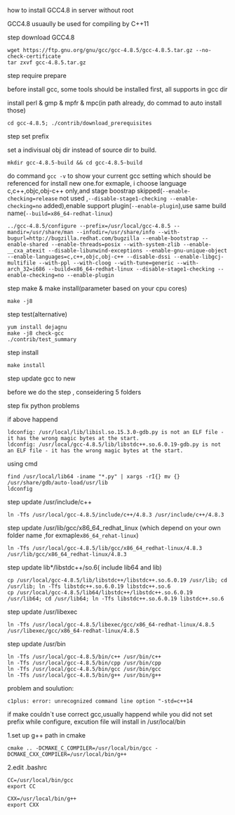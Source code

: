 how to install GCC4.8 in server without root

GCC4.8 usuaully be used for compiling by C++11

step download GCC4.8

```
wget https://ftp.gnu.org/gnu/gcc/gcc-4.8.5/gcc-4.8.5.tar.gz --no-check-certificate
tar zxvf gcc-4.8.5.tar.gz
```

step require prepare

before install gcc, some tools should be installed first, all supports in gcc dir

install perl & gmp & mpfr & mpc(in path already, do commad to auto install those)

```
cd gcc-4.8.5; ./contrib/download_prerequisites
```

step set prefix

set a indivisual obj dir instead of source dir to build.

```
mkdir gcc-4.8.5-build && cd gcc-4.8.5-build
```

do command `gcc -v` to show your current gcc setting which should be referenced for install new one.for exmaple, i choose language c,c++,objc,obj-c++ only,and stage boostrap skipped(`--enable-checking=release` not used ,`--disable-stage1-checking --enable-checking=no` added),enable support plugin(`--enable-plugin`),use same build name(`--build=x86_64-redhat-linux`)

```
../gcc-4.8.5/configure --prefix=/usr/local/gcc-4.8.5 --mandir=/usr/share/man --infodir=/usr/share/info --with-bugurl=http://bugzilla.redhat.com/bugzilla --enable-bootstrap --enable-shared --enable-threads=posix --with-system-zlib --enable-__cxa_atexit --disable-libunwind-exceptions --enable-gnu-unique-object --enable-languages=c,c++,objc,obj-c++ --disable-dssi --enable-libgcj-multifile --with-ppl --with-cloog --with-tune=generic --with-arch_32=i686 --build=x86_64-redhat-linux --disable-stage1-checking --enable-checking=no --enable-plugin
```

step make & make install(parameter based on your cpu cores)

```
make -j8
```


step test(alternative)

```
yum install dejagnu
make -j8 check-gcc
./contrib/test_summary
```

step install

```
make install
```

step update gcc to new

before we do the step , conseidering 5 folders

step fix python problems

if above happend
```
ldconfig: /usr/local/lib/libisl.so.15.3.0-gdb.py is not an ELF file - it has the wrong magic bytes at the start.
ldconfig: /usr/local/gcc-4.8.5/lib/libstdc++.so.6.0.19-gdb.py is not an ELF file - it has the wrong magic bytes at the start.
```
using cmd

```
find /usr/local/lib64 -iname "*.py" | xargs -rI{} mv {} /usr/share/gdb/auto-load/usr/lib
ldconfig
```

step update /usr/include/c++

```
ln -Tfs /usr/local/gcc-4.8.5/include/c++/4.8.3 /usr/include/c++/4.8.3
```

step update /usr/lib/gcc/x86_64_redhat_linux (which depend on your own folder name ,for exmaple`x86_64_rehat-linux`)

```
ln -Tfs /usr/local/gcc-4.8.5/lib/gcc/x86_64_redhat-linux/4.8.3 /usr/lib/gcc/x86_64_redhat-linux/4.8.3
```

step update lib*/libstdc++/so.6( include lib64 and lib)
```
cp /usr/local/gcc-4.8.5/lib/libstdc++/libstdc++.so.6.0.19 /usr/lib; cd /usr/lib; ln -Tfs libstdc++.so.6.0.19 libstdc++.so.6
cp /usr/local/gcc-4.8.5/lib64/libstdc++/libstdc++.so.6.0.19 /usr/lib64; cd /usr/lib64; ln -Tfs libstdc++.so.6.0.19 libstdc++.so.6
```

step update /usr/libexec

```
ln -Tfs /usr/local/gcc-4.8.5/libexec/gcc/x86_64-redhat-linux/4.8.5 /usr/libexec/gcc/x86_64-redhat-linux/4.8.5
```

step update /usr/bin
```
ln -Tfs /usr/local/gcc-4.8.5/bin/c++ /usr/bin/c++
ln -Tfs /usr/local/gcc-4.8.5/bin/cpp /usr/bin/cpp
ln -Tfs /usr/local/gcc-4.8.5/bin/gcc /usr/bin/gcc
ln -Tfs /usr/local/gcc-4.8.5/bin/g++ /usr/bin/g++
```
problem and soulution:

```
c1plus: error: unrecognized command line option "-std=c++14
```

if make couldn`t use correct gcc,usually happend while you did not set prefix while configure, excution file will install in /usr/local/bin

1.set up g++ path in cmake

```
cmake .. -DCMAKE_C_COMPILER=/usr/local/bin/gcc -DCMAKE_CXX_COMPILER=/usr/local/bin/g++
```

2.edit .bashrc

```
CC=/usr/local/bin/gcc
export CC

CXX=/usr/local/bin/g++
export CXX
```

